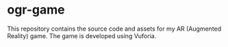 # ogr-game
 This repository contains the source code and assets for my AR (Augmented Reality) game. The game is developed using Vuforia.
